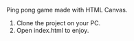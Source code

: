 Ping pong game made with HTML Canvas. 

1. Clone the project on your PC.
2. Open index.html to enjoy.